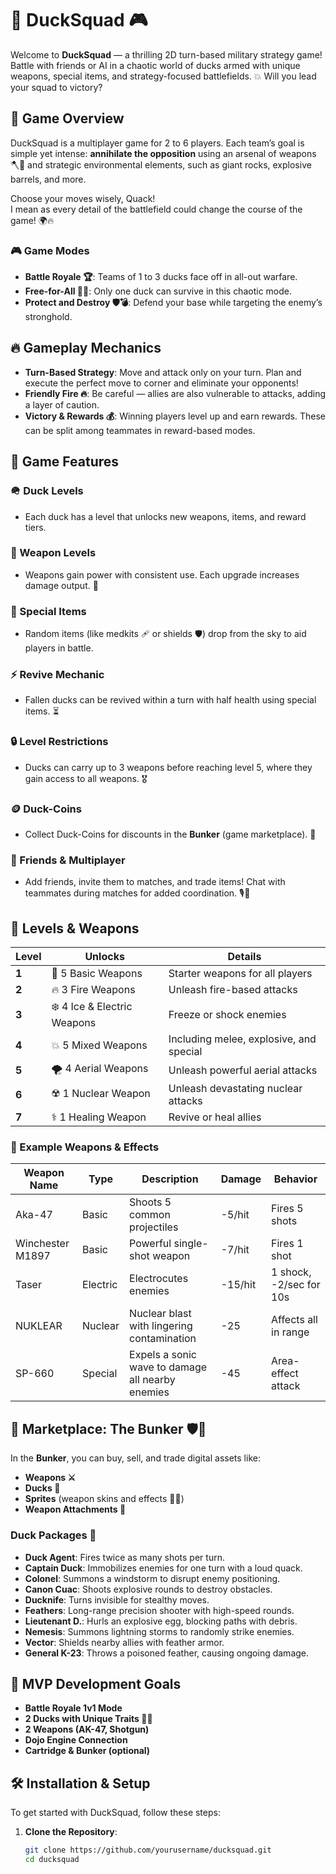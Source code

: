 # 🦆 DuckSquad 🎮

Welcome to **DuckSquad** — a thrilling 2D turn-based military strategy game! Battle with friends or AI in a chaotic world of ducks armed with unique weapons, special items, and strategy-focused battlefields. 💥 Will you lead your squad to victory?

## 📝 Game Overview

DuckSquad is a multiplayer game for 2 to 6 players. Each team’s goal is simple yet intense: **annihilate the opposition** using an arsenal of weapons 🪓🔫 and strategic environmental elements, such as giant rocks, explosive barrels, and more. 

Choose your moves wisely, Quack! <br/>
I mean as every detail of the battlefield could change the course of the game! 🌍🔥

### 🎮 Game Modes
- **Battle Royale 🏆**: Teams of 1 to 3 ducks face off in all-out warfare.
- **Free-for-All 🤜🤛**: Only one duck can survive in this chaotic mode.
- **Protect and Destroy 🛡️💣**: Defend your base while targeting the enemy’s stronghold.

## 🔥 Gameplay Mechanics

- **Turn-Based Strategy**: Move and attack only on your turn. Plan and execute the perfect move to corner and eliminate your opponents!
- **Friendly Fire 🔥**: Be careful — allies are also vulnerable to attacks, adding a layer of caution.
- **Victory & Rewards 💰**: Winning players level up and earn rewards. These can be split among teammates in reward-based modes.

## 🦆 Game Features

### 🪖 Duck Levels
- Each duck has a level that unlocks new weapons, items, and reward tiers.

### 🔫 Weapon Levels
- Weapons gain power with consistent use. Each upgrade increases damage output. 💪

### 🎁 Special Items
- Random items (like medkits 🩹 or shields 🛡️) drop from the sky to aid players in battle.

### ⚡ Revive Mechanic
- Fallen ducks can be revived within a turn with half health using special items. ⏳

### 🔒 Level Restrictions
- Ducks can carry up to 3 weapons before reaching level 5, where they gain access to all weapons. 🎖️

### 🪙 Duck-Coins
- Collect Duck-Coins for discounts in the **Bunker** (game marketplace). 💸

### 👥 Friends & Multiplayer
- Add friends, invite them to matches, and trade items! Chat with teammates during matches for added coordination. 🎙️💬

## 🌟 Levels & Weapons

| Level | Unlocks | Details |
|-------|---------|---------|
| **1** | 🔫 5 Basic Weapons | Starter weapons for all players |
| **2** | 🔥 3 Fire Weapons | Unleash fire-based attacks |
| **3** | ❄️ 4 Ice & Electric Weapons | Freeze or shock enemies |
| **4** | 💥 5 Mixed Weapons | Including melee, explosive, and special |
| **5** | 🌪️ 4 Aerial Weapons | Unleash powerful aerial attacks |
| **6** | ☢️ 1 Nuclear Weapon | Unleash devastating nuclear attacks |
| **7** | ⚕️ 1 Healing Weapon | Revive or heal allies |

### 🧨 Example Weapons & Effects

| Weapon Name         | Type       | Description                                       | Damage  | Behavior               |
|---------------------|------------|---------------------------------------------------|---------|------------------------|
| Aka-47              | Basic      | Shoots 5 common projectiles                       | -5/hit  | Fires 5 shots          |
| Winchester M1897    | Basic      | Powerful single-shot weapon                       | -7/hit  | Fires 1 shot           |
| Taser               | Electric   | Electrocutes enemies                              | -15/hit | 1 shock, -2/sec for 10s|
| NUKLEAR             | Nuclear    | Nuclear blast with lingering contamination        | -25     | Affects all in range   |
| SP-660              | Special    | Expels a sonic wave to damage all nearby enemies  | -45     | Area-effect attack     |

## 🛒 Marketplace: The Bunker 🛡️🏢

In the **Bunker**, you can buy, sell, and trade digital assets like:
- **Weapons ⚔️**
- **Ducks 🦆**
- **Sprites** (weapon skins and effects 🎨✨)
- **Weapon Attachments 🔩**

### Duck Packages 💼
- **Duck Agent**: Fires twice as many shots per turn.
- **Captain Duck**: Immobilizes enemies for one turn with a loud quack.
- **Colonel**: Summons a windstorm to disrupt enemy positioning.
- **Canon Cuac**: Shoots explosive rounds to destroy obstacles.
- **Ducknife**: Turns invisible for stealthy moves.
- **Feathers**: Long-range precision shooter with high-speed rounds.
- **Lieutenant D.**: Hurls an explosive egg, blocking paths with debris.
- **Nemesis**: Summons lightning storms to randomly strike enemies.
- **Vector**: Shields nearby allies with feather armor.
- **General K-23**: Throws a poisoned feather, causing ongoing damage.

## 🚀 MVP Development Goals

- **Battle Royale 1v1 Mode**
- **2 Ducks with Unique Traits 🦆🦆**
- **2 Weapons (AK-47, Shotgun)**
- **Dojo Engine Connection**
- **Cartridge & Bunker (optional)**

## 🛠️ Installation & Setup

To get started with DuckSquad, follow these steps:

1. **Clone the Repository**:
   ```bash
   git clone https://github.com/yourusername/ducksquad.git
   cd ducksquad
